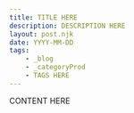 ```yaml
---
title: TITLE HERE
description: DESCRIPTION HERE
layout: post.njk
date: YYYY-MM-DD
tags:
    - _blog
    - _categoryProd
    - TAGS HERE
---
```


CONTENT HERE


